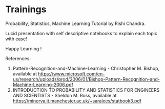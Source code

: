 # Trainings
Probability, Statistics, Machine Learning Tutorial by Rishi Chandra.

Lucid presentation with self descriptive notebooks to explain each topic with ease!

Happy Learning !




References:
1. Pattern-Recognition-and-Machine-Learning - Christopher M. Bishop, available at https://www.microsoft.com/en-us/research/uploads/prod/2006/01/Bishop-Pattern-Recognition-and-Machine-Learning-2006.pdf
2. INTRODUCTION TO PROBABILITY AND STATISTICS FOR ENGINEERS AND SCIENTISTS - Sheldon M. Ross, available at https://minerva.it.manchester.ac.uk/~saralees/statbook3.pdf
